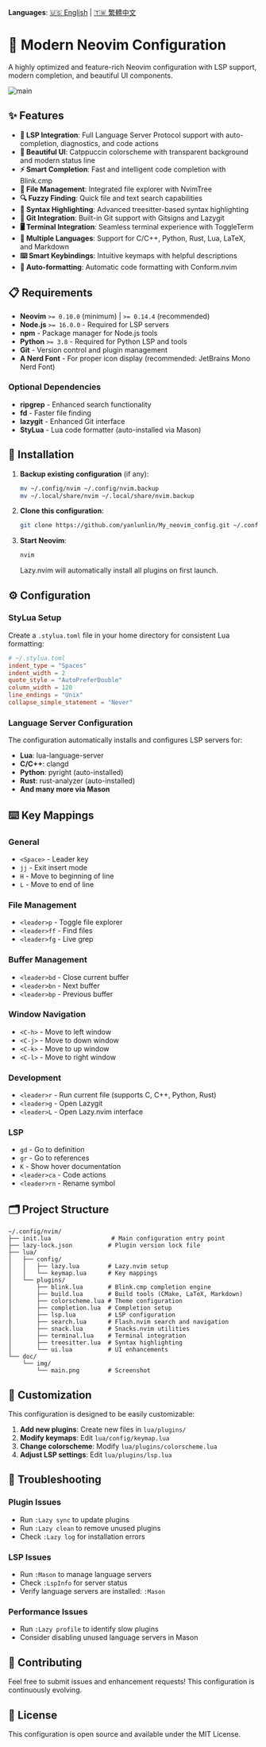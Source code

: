 <!-- Language Selection -->
**Languages**: [🇺🇸 English](README.md) | [🇹🇼 繁體中文](README.zh-TW.md)

# 🚀 Modern Neovim Configuration

A highly optimized and feature-rich Neovim configuration with LSP support, modern completion, and beautiful UI components.

![main](https://github.com/yanlunlin/My_neovim_config/blob/main/doc/img/main.png)

## ✨ Features

- **🔧 LSP Integration**: Full Language Server Protocol support with auto-completion, diagnostics, and code actions
- **🎨 Beautiful UI**: Catppuccin colorscheme with transparent background and modern status line
- **⚡ Smart Completion**: Fast and intelligent code completion with Blink.cmp
- **📁 File Management**: Integrated file explorer with NvimTree
- **🔍 Fuzzy Finding**: Quick file and text search capabilities
- **🌳 Syntax Highlighting**: Advanced treesitter-based syntax highlighting
- **🔀 Git Integration**: Built-in Git support with Gitsigns and Lazygit
- **🖥️ Terminal Integration**: Seamless terminal experience with ToggleTerm
- **📝 Multiple Languages**: Support for C/C++, Python, Rust, Lua, LaTeX, and Markdown
- **⌨️ Smart Keybindings**: Intuitive keymaps with helpful descriptions
- **🔧 Auto-formatting**: Automatic code formatting with Conform.nvim

## 📋 Requirements

- **Neovim** `>= 0.10.0` (minimum) | `>= 0.14.4` (recommended)
- **Node.js** `>= 16.0.0` - Required for LSP servers
- **npm** - Package manager for Node.js tools
- **Python** `>= 3.8` - Required for Python LSP and tools
- **Git** - Version control and plugin management
- **A Nerd Font** - For proper icon display (recommended: JetBrains Mono Nerd Font)

### Optional Dependencies

- **ripgrep** - Enhanced search functionality
- **fd** - Faster file finding
- **lazygit** - Enhanced Git interface
- **StyLua** - Lua code formatter (auto-installed via Mason)

## 🚀 Installation

1. **Backup existing configuration** (if any):
   ```bash
   mv ~/.config/nvim ~/.config/nvim.backup
   mv ~/.local/share/nvim ~/.local/share/nvim.backup
   ```

2. **Clone this configuration**:
   ```bash
   git clone https://github.com/yanlunlin/My_neovim_config.git ~/.config/nvim
   ```

3. **Start Neovim**:
   ```bash
   nvim
   ```
   
   Lazy.nvim will automatically install all plugins on first launch.

## ⚙️ Configuration

### StyLua Setup

Create a `.stylua.toml` file in your home directory for consistent Lua formatting:

```toml
# ~/.stylua.toml
indent_type = "Spaces"
indent_width = 2
quote_style = "AutoPreferDouble"
column_width = 120
line_endings = "Unix"
collapse_simple_statement = "Never"
```

### Language Server Configuration

The configuration automatically installs and configures LSP servers for:

- **Lua**: lua-language-server
- **C/C++**: clangd
- **Python**: pyright (auto-installed)
- **Rust**: rust-analyzer (auto-installed)
- **And many more via Mason**

## ⌨️ Key Mappings

### General
- `<Space>` - Leader key
- `jj` - Exit insert mode
- `H` - Move to beginning of line
- `L` - Move to end of line

### File Management
- `<leader>p` - Toggle file explorer
- `<leader>ff` - Find files
- `<leader>fg` - Live grep

### Buffer Management
- `<leader>bd` - Close current buffer
- `<leader>bn` - Next buffer
- `<leader>bp` - Previous buffer

### Window Navigation
- `<C-h>` - Move to left window
- `<C-j>` - Move to down window
- `<C-k>` - Move to up window
- `<C-l>` - Move to right window

### Development
- `<leader>r` - Run current file (supports C, C++, Python, Rust)
- `<leader>g` - Open Lazygit
- `<leader>L` - Open Lazy.nvim interface

### LSP
- `gd` - Go to definition
- `gr` - Go to references
- `K` - Show hover documentation
- `<leader>ca` - Code actions
- `<leader>rn` - Rename symbol

## 🗂️ Project Structure

```
~/.config/nvim/
├── init.lua                 # Main configuration entry point
├── lazy-lock.json          # Plugin version lock file
├── lua/
│   ├── config/
│   │   ├── lazy.lua        # Lazy.nvim setup
│   │   └── keymap.lua      # Key mappings
│   └── plugins/
│       ├── blink.lua       # Blink.cmp completion engine
│       ├── build.lua       # Build tools (CMake, LaTeX, Markdown)
│       ├── colorscheme.lua # Theme configuration
│       ├── completion.lua  # Completion setup
│       ├── lsp.lua         # LSP configuration
│       ├── search.lua      # Flash.nvim search and navigation
│       ├── snack.lua       # Snacks.nvim utilities
│       ├── terminal.lua    # Terminal integration
│       ├── treesitter.lua  # Syntax highlighting
│       └── ui.lua          # UI enhancements
└── doc/
    └── img/
        └── main.png        # Screenshot
```

## 🔧 Customization

This configuration is designed to be easily customizable:

1. **Add new plugins**: Create new files in `lua/plugins/`
2. **Modify keymaps**: Edit `lua/config/keymap.lua`
3. **Change colorscheme**: Modify `lua/plugins/colorscheme.lua`
4. **Adjust LSP settings**: Edit `lua/plugins/lsp.lua`

## 🐛 Troubleshooting

### Plugin Issues
- Run `:Lazy sync` to update plugins
- Run `:Lazy clean` to remove unused plugins
- Check `:Lazy log` for installation errors

### LSP Issues
- Run `:Mason` to manage language servers
- Check `:LspInfo` for server status
- Verify language servers are installed: `:Mason`

### Performance Issues
- Run `:Lazy profile` to identify slow plugins
- Consider disabling unused language servers in Mason

## 🤝 Contributing

Feel free to submit issues and enhancement requests! This configuration is continuously evolving.

## 📄 License

This configuration is open source and available under the MIT License.

